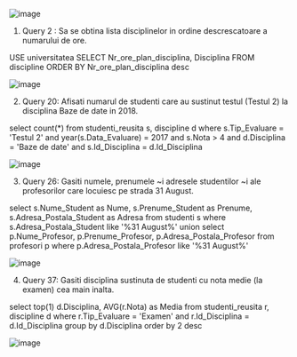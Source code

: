 
![image](https://user-images.githubusercontent.com/43127951/50071932-219ed100-01dc-11e9-9477-396e69663259.png)


1. Query 2 : Sa se obtina lista disciplinelor in ordine descrescatoare a numarului de ore.

USE universitatea 
SELECT Nr_ore_plan_disciplina, Disciplina FROM discipline 
ORDER BY Nr_ore_plan_disciplina desc

![image](https://user-images.githubusercontent.com/43127951/50071985-527f0600-01dc-11e9-97f6-f3e2e89526ce.png)

2. Query 20: Afisati numarul de studenti care au sustinut testul (Testul 2) la disciplina Baze de date in 2018.

select count(*) 
from studenti_reusita s, discipline d 
where s.Tip_Evaluare = 'Testul 2' and year(s.Data_Evaluare) = 2017 and s.Nota > 4 
and d.Disciplina = 'Baze de date' and s.Id_Disciplina = d.Id_Disciplina

![image](https://user-images.githubusercontent.com/43127951/50072012-6cb8e400-01dc-11e9-863a-9c101b0b855f.png)

3. Query 26: Gasiti numele, prenumele ~i adresele studentilor ~i ale profesorilor care locuiesc pe strada 31 August.

select s.Nume_Student as Nume, s.Prenume_Student as Prenume, s.Adresa_Postala_Student as Adresa 
from studenti s 
where s.Adresa_Postala_Student like '%31 August%' 
union 
select p.Nume_Profesor, p.Prenume_Profesor, p.Adresa_Postala_Profesor 
from profesori p 
where p.Adresa_Postala_Profesor like '%31 August%'

![image](https://user-images.githubusercontent.com/43127951/50072043-878b5880-01dc-11e9-9617-91f668d76881.png)

4. Query 37: Gasiti disciplina sustinuta de studenti cu nota medie (la examen) cea main inalta.

select top(1) d.Disciplina, AVG(r.Nota) as Media 
from studenti_reusita r, discipline d 
where r.Tip_Evaluare = 'Examen' and r.Id_Disciplina = d.Id_Disciplina 
group by d.Disciplina 
order by 2 desc


![image](https://user-images.githubusercontent.com/43127951/50072103-b0abe900-01dc-11e9-9839-dedfec99f891.png)
